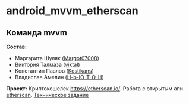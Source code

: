 # android_mvvm_etherscan

## Команда mvvm

**Состав:**
* Маргарита Шуляк ([Margot07008](https://github.com/Margot07008))
* Виктория Талмаза ([viktal](https://github.com/viktal/))
* Константин Павлов ([Kostikans](https://github.com/Kostikans))
* Владислав Амелин ([H-b-IO-T-O-H](https://github.com/H-b-IO-T-O-H))

**Проект:**
Криптокошелек https://etherscan.io/. Работа с открытым апи [etherscan](https://github.com/EverexIO/Ethplorer/wiki/ethplorer-api).
[Техническое задание](https://docs.google.com/document/d/1Gyg4S3UPjcNNSy70kV_nBE0nquozzMRA3lrWz7Wcx5w/edit#)
